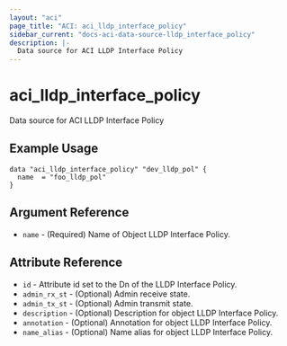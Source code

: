```yaml
---
layout: "aci"
page_title: "ACI: aci_lldp_interface_policy"
sidebar_current: "docs-aci-data-source-lldp_interface_policy"
description: |-
  Data source for ACI LLDP Interface Policy
---
```


# aci_lldp_interface_policy #
Data source for ACI LLDP Interface Policy

## Example Usage ##

```hcl
data "aci_lldp_interface_policy" "dev_lldp_pol" {
  name  = "foo_lldp_pol"
}
```
## Argument Reference ##
* `name` - (Required) Name of Object LLDP Interface Policy.



## Attribute Reference

* `id` - Attribute id set to the Dn of the LLDP Interface Policy.
* `admin_rx_st` - (Optional) Admin receive state.
* `admin_tx_st` - (Optional) Admin transmit state.
* `description` - (Optional) Description for object LLDP Interface Policy.
* `annotation` - (Optional) Annotation for object LLDP Interface Policy.
* `name_alias` - (Optional) Name alias for object LLDP Interface Policy.
